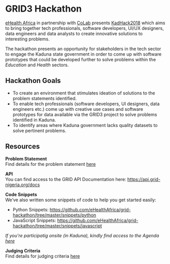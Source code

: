 # GRID3 Hackathon

[eHealth Africa](https://www.ehealthafrica.org/) in partnership with [CoLab](http://colab.com.ng/) presents [KadHack2018](https://bit.ly/kadhack2018) which aims to bring together tech professionals, software developers, UI/UX designers, data engineers and data analysts to create innovative solutions to interesting problems.

The hackathon presents an opportunity for stakeholders in the tech sector to engage the Kaduna state government in order to come up with software prototypes that could be developed further to solve problems within the *Education* and *Health* sectors.


## Hackathon Goals

* To create an environment that stimulates ideation of solutions to the problem statements identified.
* To enable tech professionals (software developers, UI designers, data engineers etc.) come up with creative use cases and software prototypes for data available via the GRID3 project to solve problems identified in Kaduna.
* To identify areas where Kaduna government lacks quality datasets to solve pertinent problems.

## Resources

**Problem Statement**  
Find details for the problem statement [here](./problem-statement.md)

**API**  
You can find access to the GRID API Documentation here: https://api.grid-nigeria.org/docs

**Code Snippets**  
We’ve also written some snippets of code to help you get started easily:

* Python Snippets: https://github.com/eHealthAfrica/grid-hackathon/tree/master/snippets/python
* JavaScript Snippets: https://github.com/eHealthAfrica/grid-hackathon/tree/master/snippets/javascript

*If you're participatig onsite (in Kaduna), kindly find access to the Agenda [here](https://github.com/eHealthAfrica/grid-hackathon/blob/master/KadHack%20agenda%202.png?raw=true)*

**Judging Criteria**  
Find details for judging criteria [here](./judging-criteria.md)
